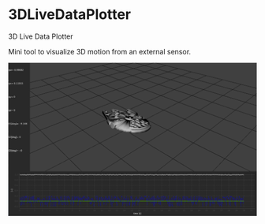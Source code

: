 # 3DLiveDataPlotter
3D Live Data Plotter 


Mini tool to visualize 3D motion from an external sensor.


![Preview_Image](https://raw.githubusercontent.com/maxxonair/3DLiveDataPlotter/master/rescourcs/img01.png)
